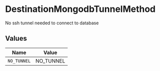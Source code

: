 # DestinationMongodbTunnelMethod

No ssh tunnel needed to connect to database


## Values

| Name        | Value       |
| ----------- | ----------- |
| `NO_TUNNEL` | NO_TUNNEL   |